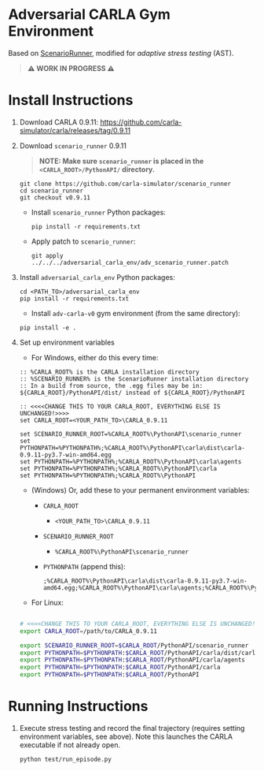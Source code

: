 Adversarial CARLA Gym Environment
========================
Based on [ScenarioRunner](https://github.com/carla-simulator/scenario_runner), modified for _adaptive stress testing_ (AST).

> **⚠ WORK IN PROGRESS ⚠**

Install Instructions
========================
1. Download CARLA 0.9.11: https://github.com/carla-simulator/carla/releases/tag/0.9.11

1. Download `scenario_runner` 0.9.11
    > **NOTE: Make sure `scenario_runner` is placed in the `<CARLA_ROOT>/PythonAPI/` directory.**
    ```
    git clone https://github.com/carla-simulator/scenario_runner
    cd scenario_runner
    git checkout v0.9.11
    ```

    - Install `scenario_runner` Python packages:
        ```
        pip install -r requirements.txt
        ```
    - Apply patch to `scenario_runner`:
        ```
        git apply ../../../adversarial_carla_env/adv_scenario_runner.patch
        ```

1. Install `adversarial_carla_env` Python packages:
    ```
    cd <PATH_TO>/adversarial_carla_env
    pip install -r requirements.txt
     ```

     - Install `adv-carla-v0` gym environment (from the same directory):
    ```
    pip install -e .
    ```

1. Set up environment variables
    - For Windows, either do this every time:
    ```batch
    :: %CARLA_ROOT% is the CARLA installation directory
    :: %SCENARIO_RUNNER% is the ScenarioRunner installation directory
    :: In a build from source, the .egg files may be in: ${CARLA_ROOT}/PythonAPI/dist/ instead of ${CARLA_ROOT}/PythonAPI

    :: <<<<CHANGE THIS TO YOUR CARLA_ROOT, EVERYTHING ELSE IS UNCHANGED!>>>>
    set CARLA_ROOT=<YOUR_PATH_TO>\CARLA_0.9.11

    set SCENARIO_RUNNER_ROOT=%CARLA_ROOT%\PythonAPI\scenario_runner
    set PYTHONPATH=%PYTHONPATH%;%CARLA_ROOT%\PythonAPI\carla\dist\carla-0.9.11-py3.7-win-amd64.egg
    set PYTHONPATH=%PYTHONPATH%;%CARLA_ROOT%\PythonAPI\carla\agents
    set PYTHONPATH=%PYTHONPATH%;%CARLA_ROOT%\PythonAPI\carla
    set PYTHONPATH=%PYTHONPATH%;%CARLA_ROOT%\PythonAPI

    ```

    - (Windows) Or, add these to your permanent environment variables:
        - `CARLA_ROOT`

            - `<YOUR_PATH_TO>\CARLA_0.9.11`
        - `SCENARIO_RUNNER_ROOT`

            - `%CARLA_ROOT%\PythonAPI\scenario_runner`
        - `PYTHONPATH` (append this):
        
            ```batch
            ;%CARLA_ROOT%\PythonAPI\carla\dist\carla-0.9.11-py3.7-win-amd64.egg;%CARLA_ROOT%\PythonAPI\carla\agents;%CARLA_ROOT%\PythonAPI\carla;%CARLA_ROOT%\PythonAPI
            ```

    - For Linux:
    ```bash

    # <<<<CHANGE THIS TO YOUR CARLA_ROOT, EVERYTHING ELSE IS UNCHANGED!>>>>
    export CARLA_ROOT=/path/to/CARLA_0.9.11

    export SCENARIO_RUNNER_ROOT=$CARLA_ROOT/PythonAPI/scenario_runner
    export PYTHONPATH=$PYTHONPATH:$CARLA_ROOT/PythonAPI/carla/dist/carla-0.9.11-py3.7-linux-x86_64.egg
    export PYTHONPATH=$PYTHONPATH:$CARLA_ROOT/PythonAPI/carla/agents
    export PYTHONPATH=$PYTHONPATH:$CARLA_ROOT/PythonAPI/carla
    export PYTHONPATH=$PYTHONPATH:$CARLA_ROOT/PythonAPI
    ```



Running Instructions
========================

1. Execute stress testing and record the final trajectory (requires setting environment variables, see above). Note this launches the CARLA executable if not already open.
    ```
    python test/run_episode.py
    ```
